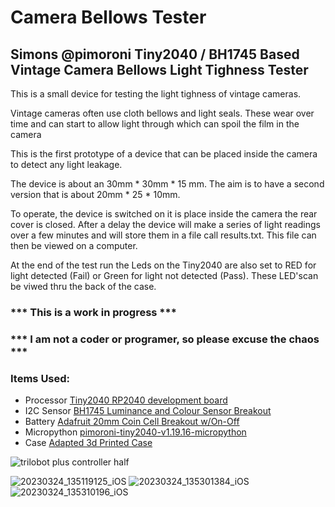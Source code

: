 # Camera Bellows Tester

## Simons @pimoroni Tiny2040 / BH1745 Based Vintage Camera Bellows Light Tighness Tester

This is a small device for testing the light tighness of vintage cameras.

Vintage cameras often use cloth bellows and light seals. These wear over time and can start to allow light through which can spoil the film in the camera

This is the first prototype of a device that can be placed inside the camera to detect any light leakage. 

The device is about an 30mm * 30mm * 15 mm. The aim is to have a second version that is about 20mm * 25 * 10mm.

To operate, the device is switched on it is place inside the camera the rear cover is closed. After a delay the device will make a series of light readings over a few minutes and will store them in a file call results.txt. This file can then be viewed on a computer.

At the end of the test run the Leds on the Tiny2040 are also set to RED for light detected (Fail) or Green for light not detected (Pass). These LED'scan be viwed thru the back of the case.

### *** This is a work in progress ***

### *** I am not a coder or programer, so please excuse the chaos ***

### Items Used:
- Processor   [Tiny2040 RP2040 development board](https://shop.pimoroni.com/products/tiny-2040?variant=39560012234835)
- I2C Sensor  [BH1745 Luminance and Colour Sensor Breakout](https://shop.pimoroni.com/products/bh1745-luminance-and-colour-sensor-breakout)
- Battery     [Adafruit 20mm Coin Cell Breakout w/On-Off](https://shop.pimoroni.com/products/adafruit-20mm-coin-cell-breakout-w-on-off-switch-cr2032?variant=821160901)
- Micropython [pimoroni-tiny2040-v1.19.16-micropython](https://github.com/pimoroni/pimoroni-pico/releases/download/v1.19.17/pimoroni-tiny2040-v1.19.17-micropython.uf2)
- Case        [Adapted 3d Printed Case ](https://www.printables.com/model/166430-case-for-adafruit-qt-py-rp2040-and-seeed-xiao-rp20)

![trilobot plus controller half](https://user-images.githubusercontent.com/122044826/212179922-8c774104-d420-4df5-91af-77403d0690f8.jpg)


![20230324_135119125_iOS](https://user-images.githubusercontent.com/122044826/227642407-843ad5ec-a6f5-407f-bb45-164e608e82d9.jpg)
![20230324_135301384_iOS](https://user-images.githubusercontent.com/122044826/227642459-a4f7790e-5281-4e06-8a58-ace708a922fd.jpg)
![20230324_135310196_iOS](https://user-images.githubusercontent.com/122044826/227642494-7d36fbde-0669-421d-8733-bbbd3a3d185d.jpg)
